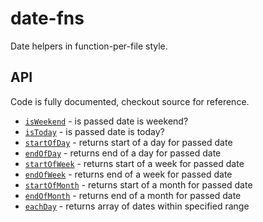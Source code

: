 # date-fns

Date helpers in function-per-file style.

## API

Code is fully documented, checkout source for reference.

* [`isWeekend`](./src/is_weekend.js) - is passed date is weekend?
* [`isToday`](./src/is_today.js) - is passed date is today?
* [`startOfDay`](./src/start_of_day.js) - returns start of a day for passed date
* [`endOfDay`](./src/end_of_day.js) - returns end of a day for passed date
* [`startOfWeek`](./src/start_of_week.js) - returns start of a week for passed date
* [`endOfWeek`](./src/end_of_week.js) - returns end of a week for passed date
* [`startOfMonth`](./src/start_of_month.js) - returns start of a month for passed date
* [`endOfMonth`](./src/end_of_month.js) - returns end of a month for passed date
* [`eachDay`](./src/each_day) - returns array of dates within specified range

